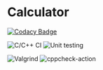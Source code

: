 # Calculator

[![Codacy Badge](https://api.codacy.com/project/badge/Grade/0939c9ddfb344b9fafd8d29b156445fe)](https://app.codacy.com/gh/99002446/Calculator?utm_source=github.com&utm_medium=referral&utm_content=99002446/Calculator&utm_campaign=Badge_Grade)

![C/C++ CI](https://github.com/99002446/Calculator/workflows/C/C++%20CI/badge.svg?branch=main)
![Unit testing](https://github.com/99002446/Calculator/workflows/Unit%20testing/badge.svg)

![Valgrind](https://github.com/99002446/Calculator/workflows/Valgrind/badge.svg?branch=main)
![cppcheck-action](https://github.com/99002446/Calculator/workflows/cppcheck-action/badge.svg?branch=main)
